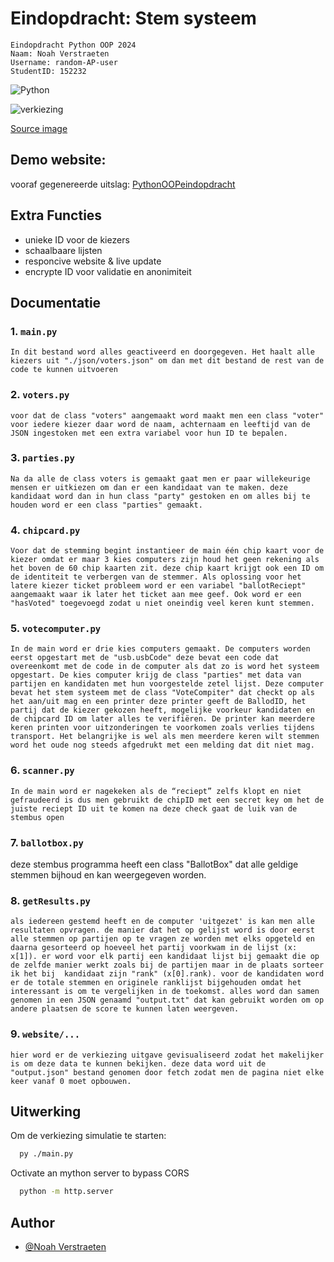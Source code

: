 
# Eindopdracht: Stem systeem
    Eindopdracht Python OOP 2024 
    Naam: Noah Verstraeten
    Username: random-AP-user
    StudentID: 152232


![Python](https://img.shields.io/badge/python-3670A0?style=for-the-badge&logo=python&logoColor=ffdd54)





![verkiezing](https://assets.vlaanderen.be/image/upload/ar_16:9,c_fill,q_auto:eco,w_500/INTER_VERKIEZING_coverillustratie_folder_d9yyfm)

[Source image](https://www.vlaanderen.be/inter/toolbox-toegankelijke-steden-en-gemeenten/algemeen-bestuur-dienstverlening-en-communicatie/algemeen-bestuur/klantvriendelijk-onthaal-van-personen-met-een-handicap-en-ouderen-op-verkiezingsdag)

## Demo website: 
vooraf gegenereerde uitslag: [PythonOOPeindopdracht](https://random-ap-user.github.io/PythonOOPeindopdracht/website/)


## Extra Functies

- unieke ID voor de kiezers
- schaalbaare lijsten
- responcive website & live update
- encrypte ID voor validatie en anonimiteit

## Documentatie

### 1. ```main.py```

    In dit bestand word alles geactiveerd en doorgegeven. Het haalt alle kiezers uit "./json/voters.json" om dan met dit bestand de rest van de code te kunnen uitvoeren

### 2. ```voters.py```

    voor dat de class "voters" aangemaakt word maakt men een class "voter" voor iedere kiezer daar word de naam, achternaam en leeftijd van de JSON ingestoken met een extra variabel voor hun ID te bepalen.

### 3. ```parties.py```

    Na da alle de class voters is gemaakt gaat men er paar willekeurige mensen er uitkiezen om dan er een kandidaat van te maken. deze kandidaat word dan in hun class "party" gestoken en om alles bij te houden word er een class "parties" gemaakt.

### 4. ```chipcard.py```

    Voor dat de stemming begint instantieer de main één chip kaart voor de kiezer omdat er maar 3 kies computers zijn houd het geen rekening als het boven de 60 chip kaarten zit. deze chip kaart krijgt ook een ID om de identiteit te verbergen van de stemmer. Als oplossing voor het latere kiezer ticket probleem word er een variabel "ballotReciept" aangemaakt waar ik later het ticket aan mee geef. Ook word er een "hasVoted" toegevoegd zodat u niet oneindig veel keren kunt stemmen.

### 5. ```votecomputer.py```

    In de main word er drie kies computers gemaakt. De computers worden eerst opgestart met de "usb.usbCode" deze bevat een code dat overeenkomt met de code in de computer als dat zo is word het systeem opgestart. De kies computer krijg de class "parties" met data van partijen en kandidaten met hun voorgestelde zetel lijst. Deze computer bevat het stem systeem met de class "VoteCompiter" dat checkt op als het aan/uit mag en een printer deze printer geeft de BallodID, het partij dat de kiezer gekozen heeft, mogelijke voorkeur kandidaten en de chipcard ID om later alles te verifiëren. De printer kan meerdere keren printen voor uitzonderingen te voorkomen zoals verlies tijdens transport. Het belangrijke is wel als men meerdere keren wilt stemmen word het oude nog steeds afgedrukt met een melding dat dit niet mag. 

### 6. ```scanner.py```
	
    In de main word er nagekeken als de “reciept” zelfs klopt en niet gefraudeerd is dus men gebruikt de chipID met een secret key om het de juiste reciept ID uit te komen na deze check gaat de luik van de stembus open 


### 7. ```ballotbox.py```

deze stembus programma heeft een class "BallotBox" dat alle geldige stemmen bijhoud en kan weergegeven worden.


### 8. ```getResults.py```

    als iedereen gestemd heeft en de computer 'uitgezet' is kan men alle resultaten opvragen. de manier dat het op gelijst word is door eerst alle stemmen op partijen op te vragen ze worden met elks opgeteld en daarna gesorteerd op hoeveel het partij voorkwam in de lijst (x: x[1]). er word voor elk partij een kandidaat lijst bij gemaakt die op de zelfde manier werkt zoals bij de partijen maar in de plaats sorteer ik het bij  kandidaat zijn "rank" (x[0].rank). voor de kandidaten word er de totale stemmen en originele ranklijst bijgehouden omdat het interessant is om te vergelijken in de toekomst. alles word dan samen genomen in een JSON genaamd "output.txt" dat kan gebruikt worden om op andere plaatsen de score te kunnen laten weergeven.


### 9. ```website/...```
    hier word er de verkiezing uitgave gevisualiseerd zodat het makelijker is om deze data te kunnen bekijken. deze data word uit de "output.json" bestand genomen door fetch zodat men de pagina niet elke keer vanaf 0 moet opbouwen.


## Uitwerking

Om de verkiezing simulatie te starten:

```Bash
  py ./main.py
```

Octivate an mython server to bypass CORS
```Bash
  python -m http.server
```


## Author



- [@Noah Verstraeten](https://github.com/random-AP-user)


